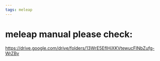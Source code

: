 ```yaml
---
tags: meleap
---
```

# meleap manual please check:
https://drive.google.com/drive/folders/13WrE5EfIHiXKVtewucFlNbZufg-WrZBv
